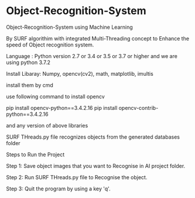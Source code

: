 # Object-Recognition-System

Object-Recognition-System using Machine Learning

By SURF algorithim with integrated Multi-Threading concept to Enhance the speed of Object recognition system.

Language : Python version 2.7 or 3.4 or 3.5 or 3.7 or higher and we are using python 3.7.2

Install Libaray: Numpy, opencv(cv2), math, matplotlib, imultis

install them by cmd

use following command to install opencv

pip install opencv-python==3.4.2.16
pip install opencv-contrib-python==3.4.2.16

and any version of above libraries

SURF THreads.py file recognizes objects from the generated databases folder

Steps to Run the Project 

Step 1: Save object images that you want to Recognise in AI project folder.

Step 2: Run SURF THreads.py file to Recognise the object.

Step 3: Quit the program by using a key 'q'.

